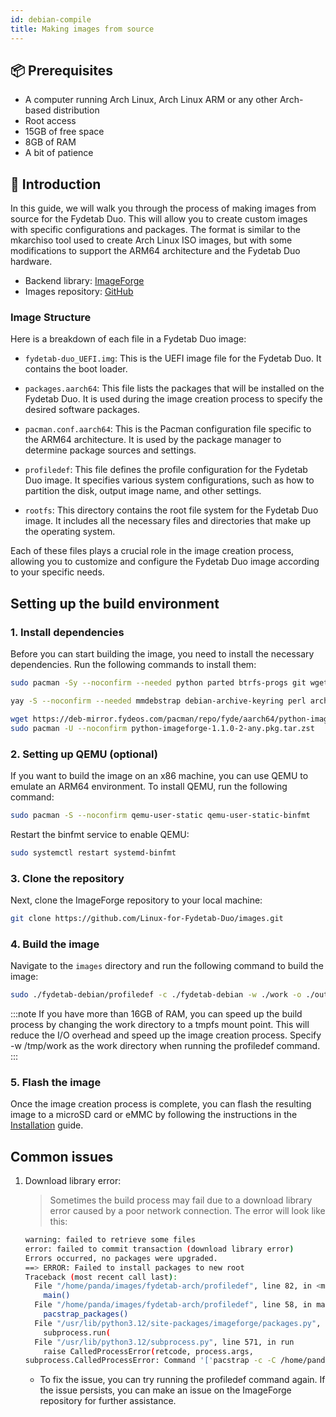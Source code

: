 ```yaml
---
id: debian-compile
title: Making images from source
---
```


## 📦 Prerequisites

- A computer running Arch Linux, Arch Linux ARM or any other Arch-based distribution
- Root access
- 15GB of free space
- 8GB of RAM
- A bit of patience

## 🚀 Introduction

In this guide, we will walk you through the process of making images from source for the Fydetab Duo. This will allow you to create custom images with specific configurations and packages. The format is similar to the mkarchiso tool used to create Arch Linux ISO images, but with some modifications to support the ARM64 architecture and the Fydetab Duo hardware.

- Backend library: [ImageForge](https://github.com/Linux-for-Fydetab-Duo/imageforge)
- Images repository: [GitHub](https://github.com/Linux-for-Fydetab-Duo/images)

### Image Structure

Here is a breakdown of each file in a Fydetab Duo image:

- `fydetab-duo_UEFI.img`: This is the UEFI image file for the Fydetab Duo. It contains the boot loader.

- `packages.aarch64`: This file lists the packages that will be installed on the Fydetab Duo. It is used during the image creation process to specify the desired software packages.

- `pacman.conf.aarch64`: This is the Pacman configuration file specific to the ARM64 architecture. It is used by the package manager to determine package sources and settings.

- `profiledef`: This file defines the profile configuration for the Fydetab Duo image. It specifies various system configurations, such as how to partition the disk, output image name, and other settings.

- `rootfs`: This directory contains the root file system for the Fydetab Duo image. It includes all the necessary files and directories that make up the operating system.

Each of these files plays a crucial role in the image creation process, allowing you to customize and configure the Fydetab Duo image according to your specific needs.


## Setting up the build environment

### 1. Install dependencies

Before you can start building the image, you need to install the necessary dependencies. Run the following commands to install them:
```bash
sudo pacman -Sy --noconfirm --needed python parted btrfs-progs git wget arch-install-scripts gptfdisk dosfstools multipath-tools
```
```bash
yay -S --noconfirm --needed mmdebstrap debian-archive-keyring perl arch-test-bin pod2man
```
```bash
wget https://deb-mirror.fydeos.com/pacman/repo/fyde/aarch64/python-imageforge-1.1.0-2-any.pkg.tar.zst
sudo pacman -U --noconfirm python-imageforge-1.1.0-2-any.pkg.tar.zst
```
### 2. Setting up QEMU (optional)

If you want to build the image on an x86 machine, you can use QEMU to emulate an ARM64 environment. To install QEMU, run the following command:
```bash
sudo pacman -S --noconfirm qemu-user-static qemu-user-static-binfmt
```
Restart the binfmt service to enable QEMU:
```bash
sudo systemctl restart systemd-binfmt
```

### 3. Clone the repository

Next, clone the ImageForge repository to your local machine:
```bash
git clone https://github.com/Linux-for-Fydetab-Duo/images.git
```

### 4. Build the image

Navigate to the `images` directory and run the following command to build the image:

```bash
sudo ./fydetab-debian/profiledef -c ./fydetab-debian -w ./work -o ./out
```

:::note
If you have more than 16GB of RAM, you can speed up the build process by changing the work directory to a tmpfs mount point. This will reduce the I/O overhead and speed up the image creation process. Specify -w /tmp/work as the work directory when running the profiledef command.
:::

### 5. Flash the image

Once the image creation process is complete, you can flash the resulting image to a microSD card or eMMC by following the instructions in the [Installation](https://wiki.fydetabduo.com/os-release-board/Arch%20Linux/arch-install) guide. 

## Common issues

1. Download library error:
   > Sometimes the build process may fail due to a download library error caused by a poor network connection. The error will look like this:
   ```bash
   warning: failed to retrieve some files
   error: failed to commit transaction (download library error)
   Errors occurred, no packages were upgraded.
   ==> ERROR: Failed to install packages to new root
   Traceback (most recent call last):
     File "/home/panda/images/fydetab-arch/profiledef", line 82, in <module>
       main()
     File "/home/panda/images/fydetab-arch/profiledef", line 58, in main
       pacstrap_packages()
     File "/usr/lib/python3.12/site-packages/imageforge/packages.py", line 23, in pacstrap_packages
       subprocess.run(
     File "/usr/lib/python3.12/subprocess.py", line 571, in run
       raise CalledProcessError(retcode, process.args,
   subprocess.CalledProcessError: Command '['pacstrap -c -C /home/panda/images/fydetab-arch/pacman.conf.aarch64 -M -G /home/panda/images/work/aarch64  ..... ']' returned non-zero exit status 1.
   ```
   - To fix the issue, you can try running the profiledef command again. If the issue persists, you can make an issue on the ImageForge repository for further assistance.
